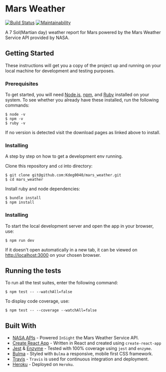 # Mars Weather

[![Build Status](https://travis-ci.org/Kdeg0040/mars_weather.svg?branch=master)](https://travis-ci.org/Kdeg0040/mars_weather)
[![Maintainability](https://api.codeclimate.com/v1/badges/5974298ebf6068521947/maintainability)](https://codeclimate.com/github/Kdeg0040/mars_weather/maintainability)

A 7 Sol(Martian day) weather report for Mars powered by the Mars Weather Service API provided by NASA.

## Getting Started

These instructions will get you a copy of the project up and running on your local machine for development and testing purposes.

### Prerequisites

To get started, you will need [Node.js](https://nodejs.org/en/), [npm](https://www.npmjs.com/), and [Ruby](https://www.ruby-lang.org/en/) installed on your system. To see whether you already have these installed, run the following commands:

```
$ node -v
$ npm -v
$ ruby -v
```
If no version is detected visit the download pages as linked above to install.

### Installing

A step by step on how to get a development env running.

Clone this repository and `cd` into directory:

```
$ git clone git@github.com:Kdeg0040/mars_weather.git
$ cd mars_weather
```

Install ruby and node dependencies:

```
$ bundle install
$ npm install
```

### Installing

To start the local development server and open the app in your browser, use:

```
$ npm run dev
```

If it doesn't open automatically in a new tab, it can be viewed on [http://localhost:3000](http://localhost:3000/) on your chosen browser.

## Running the tests

To run all the test suites, enter the following command:

```
$ npm test -- --watchAll=false
```

To display code coverage, use:

```
$ npm test -- --coverage --watchAll=false
```

## Built With

* [NASA APIs](https://api.nasa.gov/) - Powered `InSight` the Mars Weather Service API.
* [Create React App](https://github.com/facebook/create-react-app) - Written in React and created using `create-react-app`
* [Jest](https://jestjs.io/) & [Enzyme](https://github.com/enzymejs/enzyme) - Tested with 100% coverage using `jest` and `enzyme`.
* [Bulma](https://bulma.io/) - Styled with `Bulma` a responsive, mobile first CSS framework.
* [Travis](https://travis-ci.org/) - `Travis` is used for continuous integration and deployment.
* [Heroku](https://www.heroku.com/) - Deployed on `Heroku`.
